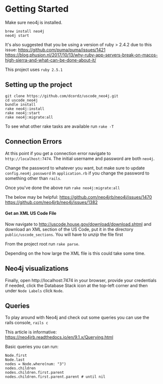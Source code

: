 # Getting Started

Make sure neo4j is installed.
```
brew install neo4j
neo4j start
```

It's also suggested that you be using a version of ruby > 2.4.2 due to this issue:
https://github.com/puma/puma/issues/1421
https://blog.phusion.nl/2017/10/13/why-ruby-app-servers-break-on-macos-high-sierra-and-what-can-be-done-about-it/

This project uses `ruby 2.5.1`

## Setting up the project
```
git clone https://github.com/dcordz/uscode_neo4j.git
cd uscode_neo4j
bundle install
rake neo4j:install
rake neo4j:start
rake neo4j:migrate:all
```

To see what other rake tasks are available run `rake -T`

## Connection Errors
At this point if you get a connection error navigate to `http://localhost:7474`.
The initial username and password are both `neo4j`.

Change the password to whatever you want, but make sure to update `config.neo4j.password` in `application.rb` if you change the password to something other than `rails`.

Once you've done the above run `rake neo4j:migrate:all`

The below may be helpful:
https://github.com/neo4jrb/neo4j/issues/1470
https://github.com/neo4jrb/neo4j/issues/1382

#### Get an XML US Code File
Now navigate to http://uscode.house.gov/download/download.shtml and download an XML section of the US Code, put it in the directory `public/uscode_sections`. You will have to *unzip* the file first

From the project root run `rake parse`.

Depending on the how large the XML file is this could take some time.

## Neo4j visualizations
Finally, open http://localhost:7474 in your browser, provide your credentials if needed, click the Database Stack icon at the top-left corner and then under `Node Labels` click `Node`.

## Queries
To play around with Neo4j and check out some queries you can use the rails console, `rails c`

This article is informative: https://neo4jrb.readthedocs.io/en/9.1.x/Querying.html

Basic queries you can run:
```
Node.first
Node.last
nodes = Node.where(num: "3")
nodes.children
nodes.children.first.parent
nodes.children.first.parent.parent # until nil
```
